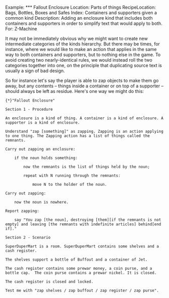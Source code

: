 Example: *** Fallout Enclosure
Location: Parts of things
RecipeLocation: Bags, Bottles, Boxes and Safes
Index: Containers and supporters given a common kind
Description: Adding an enclosure kind that includes both containers and supporters in order to simplify text that would apply to both.
For: Z-Machine

  
It may not be immediately obvious why we might want to create new intermediate categories of the kinds hierarchy. But there may be times, for instance, where we would like to make an action that applies in the same way to both containers and supporters, but to nothing else in the game. To avoid creating two nearly-identical rules, we would instead roll the two categories together into one, on the principle that duplicating source text is usually a sign of bad design.

  
So for instance let's say the player is able to zap objects to make them go away, but any contents – things inside a container or on top of a supporter – should always be left as residue. Here's one way we might do this:

  

``` inform7
{*}"Fallout Enclosure"

Section 1 - Procedure

An enclosure is a kind of thing. A container is a kind of enclosure. A supporter is a kind of enclosure.

Understand "zap [something]" as zapping. Zapping is an action applying to one thing. The Zapping action has a list of things called the remnants.

Carry out zapping an enclosure:

	if the noun holds something:

		now the remnants is the list of things held by the noun;

		repeat with N running through the remnants:

			move N to the holder of the noun.

Carry out zapping:

	now the noun is nowhere.

Report zapping:

	say "You zap [the noun], destroying [them][if the remnants is not empty] and leaving [the remnants with indefinite articles] behind[end if]."

Section 2 - Scenario

SuperDuperMart is a room. SuperDuperMart contains some shelves and a cash register.

The shelves support a bottle of Buffout and a container of Jet.

The cash register contains some prewar money, a coin purse, and a bottle cap.  The coin purse contains a prewar nickel. It is closed.

The cash register is closed and locked.

Test me with "zap shelves / zap buffout / zap register / zap purse".
```

